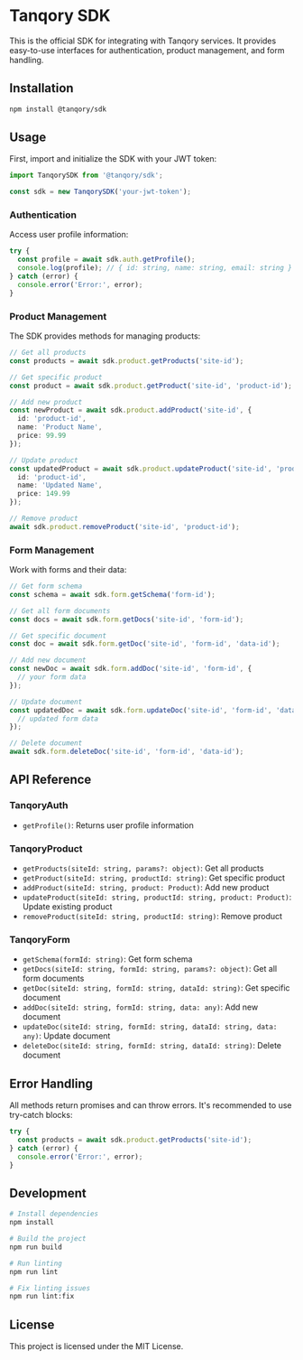 # Tanqory SDK

This is the official SDK for integrating with Tanqory services. It provides easy-to-use interfaces for authentication, product management, and form handling.

## Installation

```bash
npm install @tanqory/sdk
```

## Usage

First, import and initialize the SDK with your JWT token:

```typescript
import TanqorySDK from '@tanqory/sdk';

const sdk = new TanqorySDK('your-jwt-token');
```

### Authentication

Access user profile information:

```typescript
try {
  const profile = await sdk.auth.getProfile();
  console.log(profile); // { id: string, name: string, email: string }
} catch (error) {
  console.error('Error:', error);
}
```

### Product Management

The SDK provides methods for managing products:

```typescript
// Get all products
const products = await sdk.product.getProducts('site-id');

// Get specific product
const product = await sdk.product.getProduct('site-id', 'product-id');

// Add new product
const newProduct = await sdk.product.addProduct('site-id', {
  id: 'product-id',
  name: 'Product Name',
  price: 99.99
});

// Update product
const updatedProduct = await sdk.product.updateProduct('site-id', 'product-id', {
  id: 'product-id',
  name: 'Updated Name',
  price: 149.99
});

// Remove product
await sdk.product.removeProduct('site-id', 'product-id');
```

### Form Management

Work with forms and their data:

```typescript
// Get form schema
const schema = await sdk.form.getSchema('form-id');

// Get all form documents
const docs = await sdk.form.getDocs('site-id', 'form-id');

// Get specific document
const doc = await sdk.form.getDoc('site-id', 'form-id', 'data-id');

// Add new document
const newDoc = await sdk.form.addDoc('site-id', 'form-id', {
  // your form data
});

// Update document
const updatedDoc = await sdk.form.updateDoc('site-id', 'form-id', 'data-id', {
  // updated form data
});

// Delete document
await sdk.form.deleteDoc('site-id', 'form-id', 'data-id');
```

## API Reference

### TanqoryAuth

- `getProfile()`: Returns user profile information

### TanqoryProduct

- `getProducts(siteId: string, params?: object)`: Get all products
- `getProduct(siteId: string, productId: string)`: Get specific product
- `addProduct(siteId: string, product: Product)`: Add new product
- `updateProduct(siteId: string, productId: string, product: Product)`: Update existing product
- `removeProduct(siteId: string, productId: string)`: Remove product

### TanqoryForm

- `getSchema(formId: string)`: Get form schema
- `getDocs(siteId: string, formId: string, params?: object)`: Get all form documents
- `getDoc(siteId: string, formId: string, dataId: string)`: Get specific document
- `addDoc(siteId: string, formId: string, data: any)`: Add new document
- `updateDoc(siteId: string, formId: string, dataId: string, data: any)`: Update document
- `deleteDoc(siteId: string, formId: string, dataId: string)`: Delete document

## Error Handling

All methods return promises and can throw errors. It's recommended to use try-catch blocks:

```typescript
try {
  const products = await sdk.product.getProducts('site-id');
} catch (error) {
  console.error('Error:', error);
}
```

## Development

```bash
# Install dependencies
npm install

# Build the project
npm run build

# Run linting
npm run lint

# Fix linting issues
npm run lint:fix
```

## License

This project is licensed under the MIT License.